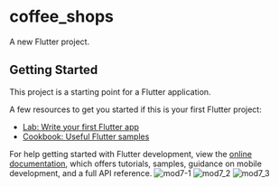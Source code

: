 # coffee_shops

A new Flutter project.

## Getting Started

This project is a starting point for a Flutter application.

A few resources to get you started if this is your first Flutter project:

- [Lab: Write your first Flutter app](https://docs.flutter.dev/get-started/codelab)
- [Cookbook: Useful Flutter samples](https://docs.flutter.dev/cookbook)

For help getting started with Flutter development, view the
[online documentation](https://docs.flutter.dev/), which offers tutorials,
samples, guidance on mobile development, and a full API reference.
![mod7-1](https://github.com/shuvosonjoy/flutterPractice/assets/105931179/bcc2684d-7562-4893-a650-7cc31b8e920a)
![mod7_2](https://github.com/shuvosonjoy/flutterPractice/assets/105931179/d2c015ef-40c7-4e25-9dc0-e49338704d66)
![mod7_3](https://github.com/shuvosonjoy/flutterPractice/assets/105931179/350e2ede-0083-41a5-86f1-a771ade5ece3)
